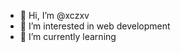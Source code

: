 - 👋 Hi, I’m @xczxv
- 👀 I’m interested in web development
- 🌱 I’m currently learning 

<!---
xczxv/xczxv is a ✨ special ✨ repository because its `README.md` (this file) appears on your GitHub profile.
You can click the Preview link to take a look at your changes.
---
